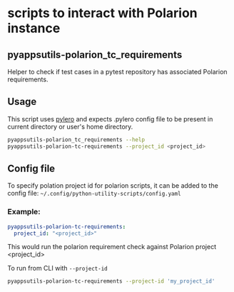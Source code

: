 # scripts to interact with Polarion instance

## pyappsutils-polarion_tc_requirements
Helper to check if test cases in a pytest repository has associated Polarion requirements.

## Usage
This script uses [pylero](https://github.com/RedHatQE/pylero) and expects .pylero config file to be present in current directory or user's home directory.
```bash
pyappsutils-polarion_tc_requirements --help
pyappsutils-polarion-tc-requirements --project_id <project_id>
```

## Config file
To specify polation project id for polarion scripts, it can be added to the config file:
`~/.config/python-utility-scripts/config.yaml`


### Example:

```yaml
pyappsutils-polarion-tc-requirements:
  project_id: "<project_id>"
```
This would run the polarion requirement check against Polarion project <project_id>

To run from CLI with `--project-id`

```bash
pyappsutils-polarion-tc-requirements --project-id 'my_project_id'
```
